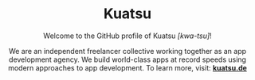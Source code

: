 <div align="center">

# Kuatsu

Welcome to the GitHub profile of Kuatsu _[kwa-tsu]_!

We are an independent freelancer collective working together as an app development agency. We build world-class apps at record speeds using modern approaches to app development. To learn more, visit: **[kuatsu.de](https://kuatsu.de)**

</div>
